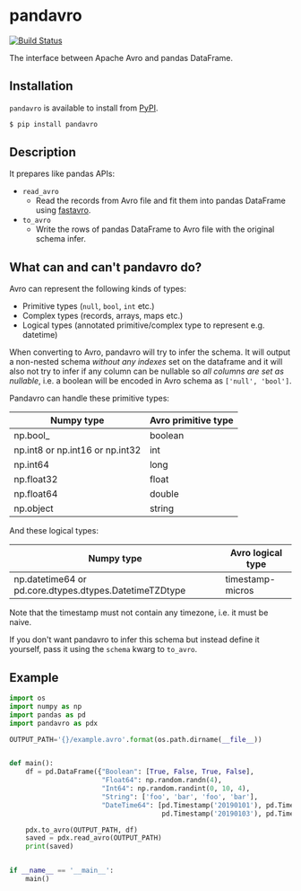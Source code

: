 # pandavro

[![Build Status](https://travis-ci.org/ynqa/pandavro.svg?branch=master)](https://travis-ci.org/ynqa/pandavro)

The interface between Apache Avro and pandas DataFrame.

## Installation

`pandavro` is available to install from [PyPI](https://pypi.org/project/pandavro/).

```bash
$ pip install pandavro
```

## Description

It prepares like pandas APIs:

- `read_avro`
    - Read the records from Avro file and fit them into pandas DataFrame using [fastavro](https://github.com/tebeka/fastavro).
- `to_avro`
    - Write the rows of pandas DataFrame to Avro file with the original schema infer.
    
## What can and can't pandavro do?

Avro can represent the following kinds of types:
- Primitive types (`null`, `bool`, `int` etc.)
- Complex types (records, arrays, maps etc.)
- Logical types (annotated primitive/complex type to represent e.g. datetime)

When converting to Avro, pandavro will try to infer the schema. It will output a non-nested schema *without any indexes* set on the dataframe and it will also not try to infer if any column can be nullable so *all columns are set as nullable*, i.e. a boolean will be encoded in Avro schema as `['null', 'bool']`.

Pandavro can handle these primitive types:

| Numpy type | Avro primitive type |
|------------|-----------|
| np.bool_   | boolean   |
| np.int8 or np.int16 or np.int32 | int |
| np.int64 | long |
| np.float32 | float |
| np.float64 | double |
| np.object | string |

And these logical types:

| Numpy type | Avro logical type |
|------------|-------------------|
| np.datetime64 or pd.core.dtypes.dtypes.DatetimeTZDtype | timestamp-micros |

Note that the timestamp must not contain any timezone, i.e. it must be naive.

If you don't want pandavro to infer this schema but instead define it yourself, pass it using the `schema` kwarg to `to_avro`.


## Example

```python
import os
import numpy as np
import pandas as pd
import pandavro as pdx

OUTPUT_PATH='{}/example.avro'.format(os.path.dirname(__file__))


def main():
    df = pd.DataFrame({"Boolean": [True, False, True, False],
                       "Float64": np.random.randn(4),
                       "Int64": np.random.randint(0, 10, 4),
                       "String": ['foo', 'bar', 'foo', 'bar'],
                       "DateTime64": [pd.Timestamp('20190101'), pd.Timestamp('20190102'),
                                      pd.Timestamp('20190103'), pd.Timestamp('20190104')]})

    pdx.to_avro(OUTPUT_PATH, df)
    saved = pdx.read_avro(OUTPUT_PATH)
    print(saved)


if __name__ == '__main__':
    main()
```

